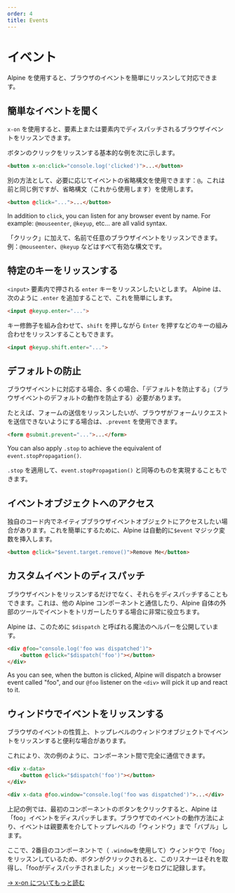 ```yaml
---
order: 4
title: Events
---
```


# イベント

<!-- Alpine makes it simple to listen for browser events and react to them. -->

Alpine を使用すると、ブラウザのイベントを簡単にリッスンして対応できます。

<a name="listening-for-simple-events"></a>

## 簡単なイベントを聞く

`x-on` を使用すると、要素上または要素内でディスパッチされるブラウザイベントをリッスンできます。

ボタンのクリックをリッスンする基本的な例を次に示します。

<!-- By using `x-on`, you can listen for browser events that are dispatched on or within an element. -->

<!-- Here's a basic example of listening for a click on a button: -->

```html
<button x-on:click="console.log('clicked')">...</button>
```

<!-- As an alternative, you can use the event shorthand syntax if you prefer: `@`. Here's the same example as before, but using the shorthand syntax (which we'll be using from now on): -->

別の方法として、必要に応じてイベントの省略構文を使用できます：`@`。これは前と同じ例ですが、省略構文（これから使用します）を使用します。

```html
<button @click="...">...</button>
```

In addition to `click`, you can listen for any browser event by name. For example: `@mouseenter`, `@keyup`, etc... are all valid syntax.

「クリック」に加えて、名前で任意のブラウザイベントをリッスンできます。例：`@mouseenter`、`@keyup` などはすべて有効な構文です。

<a name="listening-for-specific-keys"></a>

## 特定のキーをリッスンする

<!-- Let's say you wanted to listen for the `enter` key to be pressed inside an `<input>` element. Alpine makes this easy by adding the `.enter` like so: -->

`<input>` 要素内で押される `enter` キーをリッスンしたいとします。 Alpine は、次のように `.enter` を追加することで、これを簡単にします。

```html
<input @keyup.enter="...">
```

<!-- You can even combine key modifiers to listen for key combinations like pressing `enter` while holding `shift`: -->

キー修飾子を組み合わせて、`shift` を押しながら `Enter` を押すなどのキーの組み合わせをリッスンすることもできます。

```html
<input @keyup.shift.enter="...">
```

<a name="preventing-default"></a>

## デフォルトの防止

ブラウザイベントに対応する場合、多くの場合、「デフォルトを防止する」（ブラウザイベントのデフォルトの動作を防止する）必要があります。

たとえば、フォームの送信をリッスンしたいが、ブラウザがフォームリクエストを送信できないようにする場合は、`.prevent` を使用できます。

<!-- When reacting to browser events, it is often necessary to "prevent default" (prevent the default behavior of the browser event). -->

<!-- For example, if you want to listen for a form submission but prevent the browser from submitting a form request, you can use `.prevent`: -->

```html
<form @submit.prevent="...">...</form>
```

You can also apply `.stop` to achieve the equivalent of `event.stopPropagation()`.

`.stop` を適用して、`event.stopPropagation()` と同等のものを実現することもできます。

<a name="accessing-the-event-object"></a>

## イベントオブジェクトへのアクセス

独自のコード内でネイティブブラウザイベントオブジェクトにアクセスしたい場合があります。これを簡単にするために、Alpine は自動的に`$event` マジック変数を挿入します。

<!-- Sometimes you may want to access the native browser event object inside your own code. To make this easy, Alpine automatically injects an `$event` magic variable: -->

```html
<button @click="$event.target.remove()">Remove Me</button>
```

<a name="dispatching-custom-events"></a>

## カスタムイベントのディスパッチ

ブラウザイベントをリッスンするだけでなく、それらをディスパッチすることもできます。これは、他の Alpine コンポーネントと通信したり、Alpine 自体の外部のツールでイベントをトリガーしたりする場合に非常に役立ちます。

Alpine は、このために `$dispatch` と呼ばれる魔法のヘルパーを公開しています。

<!-- In addition to listening for browser events, you can dispatch them as well. This is extremely useful for communicating with other Alpine components or triggering events in tools outside of Alpine itself. -->

<!-- Alpine exposes a magic helper called `$dispatch` for this: -->

```html
<div @foo="console.log('foo was dispatched')">
    <button @click="$dispatch('foo')"></button>
</div>
```

As you can see, when the button is clicked, Alpine will dispatch a browser event called "foo", and our `@foo` listener on the `<div>` will pick it up and react to it.

<a name="listening-for-events-on-window"></a>

## ウィンドウでイベントをリッスンする

ブラウザのイベントの性質上、トップレベルのウィンドウオブジェクトでイベントをリッスンすると便利な場合があります。

これにより、次の例のように、コンポーネント間で完全に通信できます。


<!-- Because of the nature of events in the browser, it is sometimes useful to listen to events on the top-level window object. -->

<!-- This allows you to communicate across components completely like the following example: -->


```html
<div x-data>
    <button @click="$dispatch('foo')"></button>
</div>

<div x-data @foo.window="console.log('foo was dispatched')">...</div>
```

<!-- In the above example, if we click the button in the first component, Alpine will dispatch the "foo" event. Because of the way events work in the browser, they "bubble" up through parent elements all the way to the top-level "window". -->

<!-- Now, because in our second component we are listening for "foo" on the window (with `.window`), when the button is clicked, this listener will pick it up and log the "foo was dispatched" message. -->

上記の例では、最初のコンポーネントのボタンをクリックすると、Alpine は「foo」イベントをディスパッチします。ブラウザでのイベントの動作方法により、イベントは親要素を介してトップレベルの「ウィンドウ」まで「バブル」します。

ここで、2番目のコンポーネントで（ `.window`を使用して）ウィンドウで「foo」をリッスンしているため、ボタンがクリックされると、このリスナーはそれを取得し、「fooがディスパッチされました」メッセージをログに記録します。

[→ x-on についてもっと読む](/directives/on)
